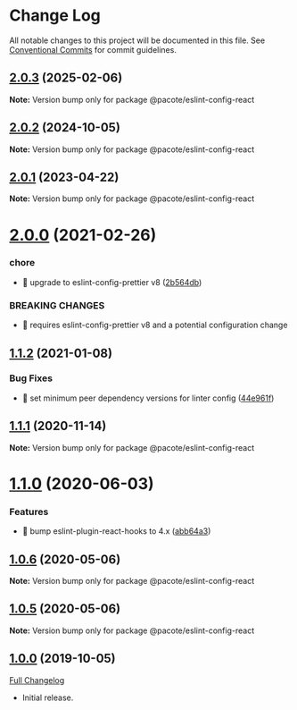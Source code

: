 # Change Log

All notable changes to this project will be documented in this file.
See [Conventional Commits](https://conventionalcommits.org) for commit guidelines.

## [2.0.3](https://github.com/PacoteJS/pacote/compare/@pacote/eslint-config-react@2.0.2...@pacote/eslint-config-react@2.0.3) (2025-02-06)

**Note:** Version bump only for package @pacote/eslint-config-react

## [2.0.2](https://github.com/PacoteJS/pacote/compare/@pacote/eslint-config-react@2.0.1...@pacote/eslint-config-react@2.0.2) (2024-10-05)

**Note:** Version bump only for package @pacote/eslint-config-react

## [2.0.1](https://github.com/PacoteJS/pacote/compare/@pacote/eslint-config-react@2.0.0...@pacote/eslint-config-react@2.0.1) (2023-04-22)

**Note:** Version bump only for package @pacote/eslint-config-react

# [2.0.0](https://github.com/PacoteJS/pacote/compare/@pacote/eslint-config-react@1.1.2...@pacote/eslint-config-react@2.0.0) (2021-02-26)

### chore

- 🤖 upgrade to eslint-config-prettier v8 ([2b564db](https://github.com/PacoteJS/pacote/commit/2b564db7e44fbe2cd6d7cb637d4587c53181486f))

### BREAKING CHANGES

- 🧨 requires eslint-config-prettier v8 and a potential configuration change

## [1.1.2](https://github.com/PacoteJS/pacote/compare/@pacote/eslint-config-react@1.1.1...@pacote/eslint-config-react@1.1.2) (2021-01-08)

### Bug Fixes

- 🐛 set minimum peer dependency versions for linter config ([44e961f](https://github.com/PacoteJS/pacote/commit/44e961f138ce2f1a02dfebb03279ee3ad13ee805))

## [1.1.1](https://github.com/PacoteJS/pacote/compare/@pacote/eslint-config-react@1.1.0...@pacote/eslint-config-react@1.1.1) (2020-11-14)

**Note:** Version bump only for package @pacote/eslint-config-react

# [1.1.0](https://github.com/PacoteJS/pacote/compare/@pacote/eslint-config-react@1.0.6...@pacote/eslint-config-react@1.1.0) (2020-06-03)

### Features

- 🎸 bump eslint-plugin-react-hooks to 4.x ([abb64a3](https://github.com/PacoteJS/pacote/commit/abb64a3cdd24e6ba831644c4ab043e0a563ed093))

## [1.0.6](https://github.com/PacoteJS/pacote/compare/@pacote/eslint-config-react@1.0.4...@pacote/eslint-config-react@1.0.6) (2020-05-06)

**Note:** Version bump only for package @pacote/eslint-config-react

## [1.0.5](https://github.com/PacoteJS/pacote/compare/@pacote/eslint-config-react@1.0.4...@pacote/eslint-config-react@1.0.5) (2020-05-06)

**Note:** Version bump only for package @pacote/eslint-config-react

## [1.0.0](https://github.com/PacoteJS/pacote/tree/@pacote/eslint-config-react/1.0.0) (2019-10-05)

[Full Changelog](https://github.com/PacoteJS/pacote/compare/@pacote/eslint-config-react@1.0.0...@pacote/eslint-config-react@1.0.0)

- Initial release.
